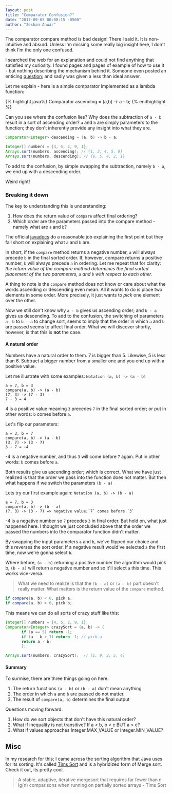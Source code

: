 ```yaml
---
layout: post
title: "Comparator Confusion?"
date: "2017-09-05 00:00:15 -0500"
author: "Zeshan Anwar"
---
```


The comparator compare method is bad design! There I said it. It is
non-intuitive and absurd. Unless I'm missing some really big insight here, I
don't think I'm the only one confused.

I searched the web for an explanation and could not find anything that satisfied my curiosity. I found pages and pages of example of how to use it - but nothing describing the mechanism behind it. Someone even posted an enticing [question][1]; and sadly was given a less than ideal answer.  

Let me explain - here is a simple comparator implemented as a lambda function:

{% highlight java%}
Comparator<Integer> ascending = (a,b) -> a - b;
{% endhighlight %}

Can you see where the confusion lies? Why does the subtraction of `a - b` result in a sort of ascending order?
`a` and `b` are simply parameters to the function; they don't inherently provide any insight into what they are.

```java
Comparator<Integer> descending = (a, b) -> b - a;
```

```java
Integer[] numbers = {4, 5, 2, 9, 1};
Arrays.sort(numbers, ascending); // {1, 2, 4, 5, 9}
Arrays.sort(numbers, descending); // {9, 5, 4, 2, 1}
```

To add to the confusion, by simple swapping the subtraction, namely `b - a`, we end up with a descending order.

Weird right!

### Breaking it down

The key to understanding this is understanding:
 1. How does the return value of `compare` affect final ordering?
 2. Which order are the parameters passed into the compare method - namely what are `a` and `b`?

The official [javadocs][2] do a reasonable job explaining the first point but they fall short on explaining what `a` and `b` are.

In short, if the `compare` method returns a negative number, `a` will always precede `b` in the final sorted order. If, however, compare returns a positive number, `b` will always precede `a` in ordering. Let me repeat that for clarity: *the return value of the compare method determines the final sorted placement of the two parameters, `a` and `b` with respect to each other.*

A thing to note is the `compare` method does not know or care about what the words ascending or descending even mean. All it wants to do is place two elements in some order. More precisely, it just wants to *pick* one element over the other.

Now we still don't know why `a - b` gives us ascending order; and `b - a` gives us descending. To add to the confusion, the switching of parameters `a- b` to `b - a` to change sort, seems to imply that the order in which `a` and `b` are passed seems to affect final order. What we will discover shortly, however, is that this is **not** the case.

#### A natural order

Numbers have a natural order to them. 7 is bigger than 5. Likewise, 5 is less than 6. Subtract a bigger number from a smaller one and you end up with a positive value.

Let me illustrate with some examples: `Notation (a, b) -> (a - b)`

```
a = 7, b = 3
compare(a, b) -> (a - b)
(7, 3) -> (7 - 3)
7 - 3 = 4
```
4 is a positive value meaning `3` precedes `7` in the final sorted order; or put in other words: `b` comes before `a`.


Let's flip our parameters:
```
a = 3, b = 7
compare(a, b) -> (a - b)
(3, 7) -> (3 - 7)
3 - 7 = -4
```

-4 is a negative number, and thus `3` will come before `7` again. Put in other words: `b` comes before `a`.

Both results give us ascending order; which is correct. What we have just realized is that the order we pass into the function does not matter. But then what happens if we switch the parameters `(b - a)`

Lets try our first example again: `Notation (a, b) -> (b - a)`

```
a = 7, b = 3
compare(a, b) -> (b - a)
(7, 3) -> (3 - 7) => negative value;`7` comes before `3`
```
-4 is a negative number so `7` precedes `3` in final order. But hold on, what just happened here. I thought we just concluded above that the order we passed the numbers into the comparator function didn't matter.

By swapping the input parameters `a` and `b`, we've flipped our choice and this reverses the sort order. If a negative result would've selected `a` the first time, now we're gonna select `b`.

Where before, `(a - b)` returning a positive number the algorithm would pick b, `(b - a)` will return a negative number and so it'll select `a` this time. This works vice-versa.

>What we need to realize is that the `(b - a)` or `(a - b)` part doesn't really matter. What matters is the return value of the `compare` method.

```java
if compare(a, b) < 0, pick a;
if compare(a, b) > 0, pick b;
```

This means we can do all sorts of crazy stuff like this:

```java
Integer[] numbers = {4, 5, 2, 9, 1};
Comparator<Integer> crazySort = (a, b) -> {
       if (a == 5) return -1;
       if (a - b > 1) return -1; // pick a
       return a - b;
       };

Arrays.sort(numbers, crazySort);  // [1, 9, 2, 5, 4]
```

#### Summary

To surmise, there are three things going on here:

1. The return functions `(a - b)` or `(b - a)` don't mean anything
2. The order in which `a` and `b` are passed do not matter.
3. The result of `compare(a, b)` determines the final output


Questions moving forward:

1. How do we sort objects that don't have this natural order?
2. What if inequality is not transitive? If a < b, b < c BUT a > c?
3. What if values approaches Integer.MAX_VALUE or Integer.MIN_VALUE?


## Misc

In my research for this; I came across the sorting algorithm that Java uses for its sorting. It's called [Tims Sort][3] and is a hybridized form of Merge sort. Check it out, its pretty cool.

> A stable, adaptive, iterative mergesort that requires far fewer than n lg(n) comparisons when running on partially sorted arrays - Tims Sort


[1]:https://stackoverflow.com/questions/26107921/what-determines-ascending-or-descending-order-in-comparator-comparable-collect
[2]:http://docs.oracle.com/javase/7/docs/api/java/util/Comparator.html
[3]:http://svn.python.org/projects/python/trunk/Objects/listsort.txt
